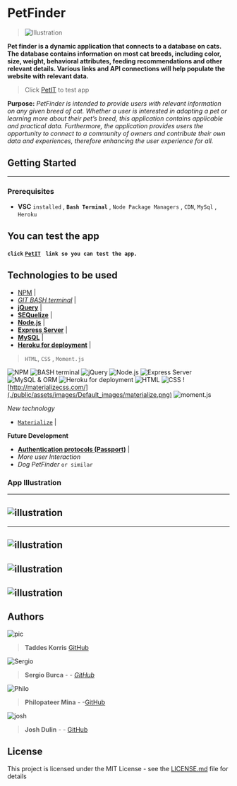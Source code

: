 
# PetFinder
> ![Illustration](./public/assets/images/cat.jpg)

**Pet finder is a dynamic application that connects to a database on cats.  The database contains information on most cat breeds, including color, size, weight, behavioral attributes, feeding recommendations and other relevant details. Various links and API connections will help populate the website with relevant data.**

> Click  [PetIT](https://petfinder-mecaniser.herokuapp.com/index.html) to test app

**Purpose:** _PetFinder is intended to provide users with relevant information on any given breed of cat. Whether a user is interested in adopting a pet or learning more about their pet’s breed, this application contains applicable and practical data.  Furthermore, the application provides users the opportunity to connect to a community of owners and contribute their own data and experiences, therefore enhancing the user experience for all._

## Getting Started
____
> 
### Prerequisites
* **VSC** `installed` , **`Bash Terminal`** , `Node Package Managers` ,  `CDN`, `MySql` , `Heroku`

## You can test the app 

**`click`** [**`PetIT`**](https://petfinder-mecaniser.herokuapp.com/index.html) **` link so you can test the app.`** 

## Technologies to be used

* [NPM](https://www.npmjs.com/) |
* [_GIT BASH terminal_](https://git-scm.com/downloads) | 
* [**jQuery**](https://jquery.com/) |
* [**SEQuelize**](http://docs.sequelizejs.com/) |
* [**Node.js**](https://nodejs.org/en/) |
* [**Express Server**](https://expressjs.com/) |
* [**MySQL**](https://www.mysql.com/) |
* [**Heroku for deployment**](https://www.heroku.com/platform) |
 >`HTML`, ``CSS`` , `Moment.js`
 
 ![NPM](./public/assets/images/npm2.png) ![_BASH terminal_](./public/assets/images/Default_images/bash.png) ![**jQuery**](./public/assets/images/Default_images/jquery.png) ![**Node.js**](./public/assets/images/Default_images/nodejs.png) ![**Express Server**](./public/assets/images/Default_images/expressjs.png) ![**MySQL & ORM**](./public/assets/images/Default_images/mysql.png) ![**Heroku for deployment**](./public/assets/images/Default_images/heroku.png) ![`HTML`](./public/assets/images/Default_images/html5.png) ![``CSS``](./public/assets/images/Default_images/css.png) ![http://materializecss.com/](./public/assets/images/Default_images/materialize.png) ![moment.js](./public/assets/images/Default_images/momentjs.png)

*New technology*
*  [`Materialize`](http://materializecss.com/) |

**Future Development**
*  [**Authentication protocols (Passport)**](http://www.passportjs.org/docs/authenticate/) |
*  _More user Interaction_
*  _Dog PetFinder_ `or similar`

### App Illustration
---
![illustration](./public/assets/images/CapturePet.PNG)
---
<!-- ![illustration](./public/assets/images/Default_images/CapturePetL.PNG) -->
---
![illustration](./public/assets/images/Default_images/CapturePetM.PNG)
---
![illustration](./public/assets/images/Default_images/CapturePetM1.PNG)
---
![illustration](./public/assets/images/Default_images/CapturePetM2.PNG)
---
## Authors
![pic](http://www.alyvea.com/images/presentation-icon.png)
> **Taddes Korris** [GitHub](https://github.com/taddes)

![Sergio](https://www.shareicon.net/data/128x128/2016/03/24/738611_people_512x512.png)
> **Sergio Burca** - - [*GitHub*](https://github.com/mecaniser)

![Philo](https://www.shareicon.net/data/128x128/2016/03/26/739770_people_512x512.png)
>**Philopateer Mina** - -[GitHub](https://github.com/pmina)

![josh](https://www.shareicon.net/data/128x128/2016/04/24/754632_people_512x512.png)
>**Josh Dulin** - - [GitHub](https://github.com/jzdulin)

## License

This project is licensed under the MIT License - see the [LICENSE.md](LICENSE.md) file for details
